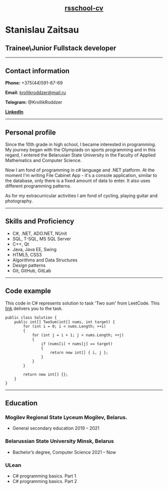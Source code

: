 ## <p style="text-align: center;">[rsschool-cv]() </p>

# **Stanislau Zaitsau**
## Trainee\Junior Fullstack developer
---

## **Contact information**

**Phone:** +375(44)591-87-69

**Email:** krollikroddzer@mail.ru

**Telegram:** @KrollikRoddzer

**[LinkedIn](https://www.linkedin.com/in/krollikroddzer/)**

---

## **Personal profile**

Since the 10th grade in high school, I became interested in programming. My journey began with the Olympiads on sports programming and in this regard, I entered the Belarusian State University in the Faculty of Applied Mathematics and Computer Science. 

Now I am fond of programming in c# language and .NET platform. At the moment I'm writing File Cabinet App - it's a console application, similar to the database, only there is a fixed amount of data to enter. It also uses different programming patterns. 

As for my extracurricular activities I am fond of cycling, playing guitar and photography.

---
## **Skills and Proficiency**

* C#, .NET, ADO.NET, NUnit
* SQL, T-SQL, MS SQL Server
* C++, Qt
* Java, Java EE, Swing
* HTML5, CSS3
* Algorithms and Data Structures
* Design patterns
* Git, GitHub, GitLab

---
## **Code example**

This code in C# represents solution to task 'Two sum' from LeetCode. This [link](https://leetcode.com/problems/two-sum/) delivers you to the task.
```
public class Solution {
    public int[] TwoSum(int[] nums, int target) {
        for (int i = 0; i < nums.Length; ++i)
        {
            for (int j = i + 1; j < nums.Length; ++j)
            {
                if (nums[i] + nums[j] == target)
                {
                    return new int[] { i, j };
                }
            }
        }

        return new int[] {};
    }
}
```

---

## **Education**

### **Mogilev Regional State Lyceum Mogilev, Belarus.**

* General secondary education 2019 – 2021

### **Belarussian State University Minsk, Belarus**
* Bachelor’s degree, Computer Science 2021 – Now

### **ULean**
* C# programming basics. Part 1
* C# programming basics. Part 2